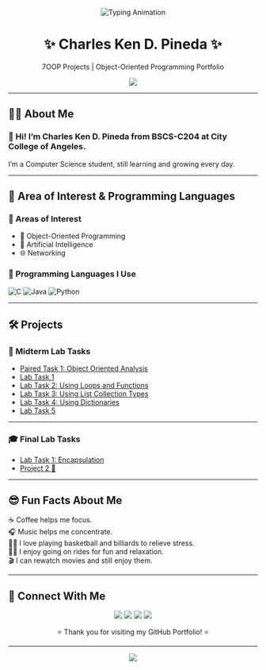 <!-- 🌌 Animated Typing Header -->
<p align="center">
  <img src="https://readme-typing-svg.demolab.com?font=Poppins&size=26&pause=1500&color=8A2BE2&center=true&width=700&lines=🌙+Welcome+to+My+GitHub+Portfolio!;💻+7OOP+Projects+and+Labs;🚀+Charles+Ken+D.+Pineda" alt="Typing Animation" />
</p>

<h1 align="center">✨ Charles Ken D. Pineda ✨</h1>
<p align="center">7OOP Projects | Object-Oriented Programming Portfolio</p>

<!-- 🌀 Animated Glowing Border Image -->
<p align="center">
  <img src="https://capsule-render.vercel.app/api?type=waving&color=gradient&customColorList=2,10,12,18,20,24,26&height=120&section=header&animation=twinkling&fontColor=FFFFFF&text=🌌%20Charles%20Ken%20D.%20Pineda%20🌌&fontSize=35&fontAlignY=40" />
</p>


---

## 👨‍🎓 About Me  
### 🤝 Hi! I’m Charles Ken D. Pineda from BSCS-C204 at City College of Angeles.  
I’m a Computer Science student, still learning and growing every day.

---

## 🎯 Area of Interest & Programming Languages  

### 🧠 Areas of Interest  
- 🧩 Object-Oriented Programming  
- 🤖 Artificial Intelligence  
- 🌐 Networking  

### 💬 Programming Languages I Use  

![C](https://img.shields.io/badge/C-00599C?style=for-the-badge&logo=c&logoColor=white)
![Java](https://img.shields.io/badge/Java-ED8B00?style=for-the-badge&logo=openjdk&logoColor=white)
![Python](https://img.shields.io/badge/Python-3776AB?style=for-the-badge&logo=python&logoColor=white)

---

## 🛠️ Projects  

### 📘 Midterm Lab Tasks
- [Paired Task 1: Object Oriented Analysis](https://docs.google.com/document/d/1Z5xPeN6yxOkU2sjqdNXtnrStvA3f-t3HpdNqW_Fkyfc/edit?usp=sharing)
- [Lab Task 1](https://docs.google.com/document/d/1jT9ljDFKy4OfyxzEn6Fix6EvszSWcdYoQplOcnhwwRw/edit?usp=sharing)
- [Lab Task 2: Using Loops and Functions](https://docs.google.com/document/d/1rPUN77jDa0AWRkXd8t7x5yVGbOFAA3BJZJAQRCMunnU/edit?usp=sharing)
- [Lab Task 3: Using List Collection Types](https://docs.google.com/document/d/1AoFVjB94-fTtyzc9gSbNlSHvTVX4oEK-lWLoXhsqnEo/edit?usp=sharing)
- [Lab Task 4: Using Dictionaries](https://docs.google.com/document/d/1wnsipCe86YsALIY5bALIsf7p6LH1JcJ25NWGIdBG3II/edit?usp=sharing)
- [Lab Task 5](https://docs.google.com/document/d/1vaXryl6mt4R2aErWwzS4_RO6rnmXLU6MdIgM4Ca0Kp0/edit?usp=sharing)

---

### 🎓 Final Lab Tasks
- [Lab Task 1: Encapsulation](https://docs.google.com/document/d/1r4eB2SddHEQyA9VkQSuRDToHAnIT6t-y8OEKzGwR-Bc/edit?usp=sharing)  
- [Project 2 🚧](#)

---

## 😎 Fun Facts About Me  
☕ Coffee helps me focus.  
🎧 Music helps me concentrate.  
🏀🎱 I love playing basketball and billiards to relieve stress.  
🛵🚗 I enjoy going on rides for fun and relaxation.  
🎬 I can rewatch movies and still enjoy them.

---

## 📱 Connect With Me  

<p align="center">
  <a href="https://www.facebook.com/charles.0044/"><img src="https://img.shields.io/badge/Facebook-%231877F2.svg?style=for-the-badge&logo=facebook&logoColor=white" /></a>
  <a href="https://www.instagram.com/charlesdalusung/"><img src="https://img.shields.io/badge/Instagram-%23E4405F.svg?style=for-the-badge&logo=instagram&logoColor=white" /></a>
  <a href="https://www.tiktok.com/@charlespineda90"><img src="https://img.shields.io/badge/TikTok-%23000000.svg?style=for-the-badge&logo=tiktok&logoColor=white" /></a>
  <a href="mailto:your-email@gmail.com"><img src="https://img.shields.io/badge/Gmail-D14836?style=for-the-badge&logo=gmail&logoColor=white" /></a>
</p>

<p align="center">⭐ Thank you for visiting my GitHub Portfolio! ⭐</p>

---

<p align="center">
  <img src="https://capsule-render.vercel.app/api?type=waving&color=gradient&customColorList=2,10,12,18,20,24,26&height=120&section=footer&animation=twinkling&fontColor=FFFFFF" />
</p>

